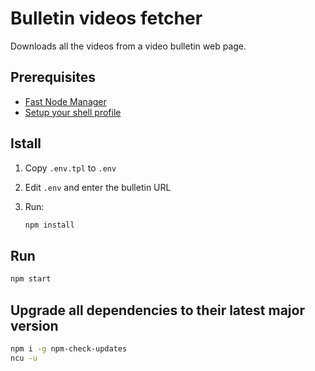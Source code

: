 # Bulletin videos fetcher

Downloads all the videos from a video bulletin web page.

## Prerequisites

- [Fast Node Manager](https://github.com/Schniz/fnm)
- [Setup your shell profile](https://github.com/Schniz/fnm#shell-setup)

## Istall

1. Copy `.env.tpl` to `.env`

1. Edit `.env` and enter the bulletin URL

1. Run:

   ```sh
   npm install
   ```

## Run

```sh
npm start
```

## Upgrade all dependencies to their latest major version

```bash
npm i -g npm-check-updates
ncu -u
```
